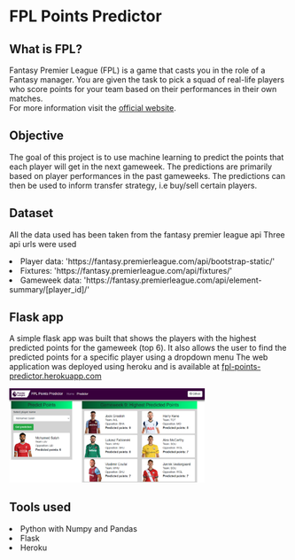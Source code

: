 # FPL Points Predictor
## What is FPL?
Fantasy Premier League (FPL) is a game that casts you in the role of a Fantasy manager. You are given the task to pick a squad of real-life players who score points for your team based on their performances in their own matches.<br>
For more information visit the <a href="https://fantasy.premierleague.com/">official website</a>.

## Objective
The goal of this project is to use machine learning to predict the points that each player will get in the next gameweek. The predictions are primarily based on player performances in the past gameweeks. The predictions can then be used to inform transfer strategy, i.e buy/sell certain players.<br>

## Dataset
All the data used has been taken from the fantasy premier league api
Three api urls were used
<li>Player data: 'https://fantasy.premierleague.com/api/bootstrap-static/'
<li>Fixtures: 'https://fantasy.premierleague.com/api/fixtures/'
<li>Gameweek data: 'https://fantasy.premierleague.com/api/element-summary/[player_id]/'
<br>

## Flask app
A simple flask app was built that shows the players with the highest predicted points for the gameweek (top 6). It also allows the user to find the predicted points for a specific player using a dropdown menu
The web application was deployed using heroku and is available at 
<a href="https://fpl-points-predictor.herokuapp.com">fpl-points-predictor.herokuapp.com</a>

<img src = 'static/fpl_app.PNG' style="width:70%">

## Tools used

<li>Python with Numpy and Pandas
<li>Flask
<li>Heroku
